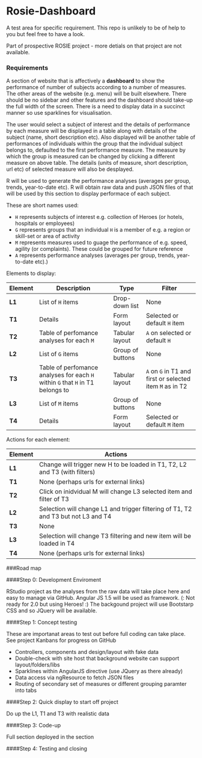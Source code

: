 # Rosie-Dashboard

A test area for specific requirement. This repo is unlikely to be of help to you but feel free to have a look.

Part of prospective ROSIE project - more detials on that project are not available.

### Requirements

A section of website that is affectively a **dashboard** to show the performance of number of subjects according to a number of measures. The other areas of the website (e.g. menu) will be built elsewhere. There should be no sidebar and other features and the dashboard should take-up the full width of the screen. There is a need to display data in a succinct manner so use sparklines for visualisation.

The user would select a subject of interest and the details of performance by each measure will be displayed in a table along with details of the subject (name, short description etc). Also displayed will be another table of performances of individuals within the group that the individual subject belongs to, defaulted to the first performance measure. The measure by which the group is measured can be changed by clicking a different measure on above table. The details (units of measure, short description, url etc) of selected measure will also be desplayed.

R will be used to generate the performance analyses (averages per group, trends, year-to-date etc). R will obtain raw data and push JSON files of that will be used by this section to display performace of each subject.

These are short names used:

* `H` represents subjects of interest e.g. collection of Heroes (or hotels, hospitals or employees)
* `G` represents groups that an individual `H` is a member of e.g. a region or skill-set or area of activity
* `M` represents measures used to guage the performance of e.g. speed, agility (or complaints). These could be grouped for future reference
* `A` represents performance analyses (averages per group, trends, year-to-date etc).)

Elements to display:

Element | Description | Type | Filter 
------- | -------------------------- | -------------- | ------------------
**L1**  | List of `H` items | Drop-down list | None 
**T1**  | Details | Form layout | Selected or default `H` item 
**T2**  | Table of perfomance analyses for each `M` | Tabular layout | `A` on selected or default `H`
**L2**  | List of `G` items | Group of buttons | None
**T3**  | Table of perfomance analyses for each `H` within `G` that `H` in T1 belongs to | Tabular layout  | `A` on `G` in T1 and first or selected item `M` as in T2
**L3**  | List of `M` items | Group of buttons | None
**T4**  | Details | Form layout | Selected or default `M` item 

Actions for each element:

Element | Actions 
------- | -------------------------- 
**L1**  | Change will trigger new H to be loaded in T1, T2, L2 and T3 (with filters)
**T1**  | None (perhaps urls for external links)
**T2**  | Click on inidvidual M will change L3 selected item and filter of T3
**L2**  | Selection will change L1 and trigger filtering of T1, T2 and T3 but not L3 and T4
**T3**  | None
**L3**  | Selection will change T3 filtering and new item will be loaded in T4
**T4**  | None (perhaps urls for external links)

###Road map

####Step 0: Development Enviroment

RStudio project as the analyses from the raw data will take place here and easy to manage via GitHub. Angular JS 1.5 will be used as framework. (: Not ready for 2.0 but using Heroes! :) The backgound project will use Bootstarp CSS and so JQuery will be available.

####Step 1: Concept testing

These are importanat areas to test out before full coding can take place. See project Kanbans for progress on GitHub

* Controllers, components and design/layout with fake data
* Double-check with site host that background website can support layout/folders/libs
* Sparklines within AngularJS directive (use JQuery as there already)
* Data access via ngResource to fetch JSON files
* Routing of secondary set of measures or different grouping paramter into tabs

####Step 2: Quick display to start off project

Do up the L1, T1 and T3 with realistic data

####Step 3: Code-up 

Full section deployed in the section

####Step 4: Testing and closing









